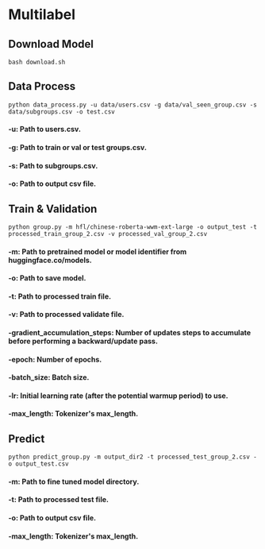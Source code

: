 # Multilabel
## Download Model
```
bash download.sh
```
## Data Process
```
python data_process.py -u data/users.csv -g data/val_seen_group.csv -s data/subgroups.csv -o test.csv
```
#### -u: Path to users.csv.
#### -g: Path to train or val or test groups.csv.
#### -s: Path to subgroups.csv.
#### -o: Path to output csv file.

## Train & Validation
```
python group.py -m hfl/chinese-roberta-wwm-ext-large -o output_test -t processed_train_group_2.csv -v processed_val_group_2.csv
```
#### -m: Path to pretrained model or model identifier from huggingface.co/models.
#### -o: Path to save model.
#### -t: Path to processed train file.
#### -v: Path to processed validate file.
#### -gradient_accumulation_steps: Number of updates steps to accumulate before performing a backward/update pass.
#### -epoch: Number of epochs.
#### -batch_size: Batch size.
#### -lr: Initial learning rate (after the potential warmup period) to use.
#### -max_length: Tokenizer's max_length.
## Predict
```
python predict_group.py -m output_dir2 -t processed_test_group_2.csv -o output_test.csv
```
#### -m: Path to fine tuned model directory.
#### -t: Path to processed test file.
#### -o: Path to output csv file.
#### -max_length: Tokenizer's max_length.
